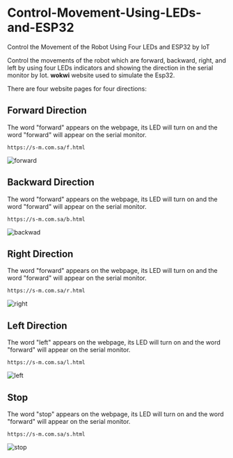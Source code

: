 # Control-Movement-Using-LEDs-and-ESP32
Control the Movement of the Robot Using Four LEDs and ESP32 by IoT

Control the movements of the robot which are forward, backward, right, and left by using four LEDs indicators and showing the direction in the serial monitor by Iot. **wokwi** website used to simulate the Esp32.

 There are four website pages for four directions:
 ## Forward Direction
 The word "forward" appears on the webpage, its LED will turn on and the word "forward" will appear on the serial monitor.
```
https://s-m.com.sa/f.html
```

![forward](https://github.com/ya77ya/Control-Movement-Using-LEDs-and-ESP32/assets/90250848/76bab878-0e90-4b59-a5c5-1360912ef8c6)


## Backward Direction
 The word "forward" appears on the webpage, its LED will turn on and the word "forward" will appear on the serial monitor.
```
https://s-m.com.sa/b.html
```

![backwad](https://github.com/ya77ya/Control-Movement-Using-LEDs-and-ESP32/assets/90250848/f571cd00-6596-4f7f-8bbd-7592bb7e4043)


## Right Direction
 The word "forward" appears on the webpage, its LED will turn on and the word "forward" will appear on the serial monitor.
```
https://s-m.com.sa/r.html
```

![right](https://github.com/ya77ya/Control-Movement-Using-LEDs-and-ESP32/assets/90250848/6a26e6eb-e161-4cc8-8155-598b617c1860)


## Left Direction
 The word "left" appears on the webpage, its LED will turn on and the word "forward" will appear on the serial monitor.
```
https://s-m.com.sa/l.html
```

![left](https://github.com/ya77ya/Control-Movement-Using-LEDs-and-ESP32/assets/90250848/284ffa09-34a6-4b23-8df0-0cdca5363584)


## Stop
 The word "stop" appears on the webpage, its LED will turn on and the word "forward" will appear on the serial monitor.
```
https://s-m.com.sa/s.html
```

![stop](https://github.com/ya77ya/Control-Movement-Using-LEDs-and-ESP32/assets/90250848/c0a2630f-c51e-4ca7-a65c-813d220fc226)

